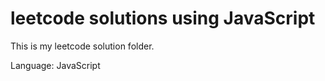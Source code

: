 # leetcode solutions using JavaScript
This is my leetcode solution folder.

Language: JavaScript

<!-- Last updated: 2017-06-27 -->
